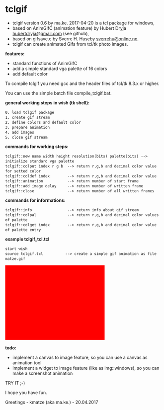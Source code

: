 tclgif
=========

- tclgif version 0.6 by ma.ke. 2017-04-20 is a tcl package for windows,
- based on AnimGifC (animation feature) by Hubert Dryja <hubertdryja@gmail.com> (see github),
- based on gifsave.c by Sverre H. Huseby <sverrehu@online.no>.
- tclgif can create animated Gifs from tcl/tk photo images.

**features:**

- standard functions of AnimGifC
- add a simple standard vga palette of 16 colors
- add default color

To compile tclgif you need gcc and the header files of tcl/tk 8.3.x or higher.

You can use the simple batch file compile_tclgif.bat.

**general working steps in wish (tk shell):**

	0. load tclgif package
	1. create gif stream
	2. define colors and default color
	3. prepare animation
	4. add images
	5. close gif stream

**commands for working steps:**

	tclgif::new name width height resolution(bits) palette(bits) --> initialize standard vga palette
   	tclgif::colput index r g b  --> return r,g,b and decimal color value for setted color
   	tclgif::coldef index        --> return r,g,b and decimal color value
   	tclgif::animation           --> return number of start frame
   	tclgif::add image delay     --> return number of written frame
   	tclgif::close               --> return number of all written frames

**commands for informations:**

   	tclgif::info                --> return info about gif stream
   	tclgif::colpal              --> return r,g,b and decimal color values of palette
   	tclgif::colget index        --> return r,g,b and decimal color value of palette entry

**example tclgif_tcl.tcl**

	start wish
	source tclgif.tcl          --> create a simple gif animation as file matze.gif
   
![tclgif](/matze.gif)

**todo:**

- implement a canvas to image feature, so you can use a canvas as animation tool
- implement a widget to image feature (like as img::windows), so you can make a screenshot animation 

TRY IT ;-)

I hope you have fun.

Greetings - kmatze (aka ma.ke.) - 20.04.2017






